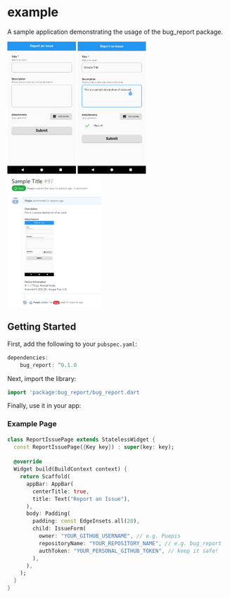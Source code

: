 # example

A sample application demonstrating the usage of the bug_report package.


<img src='./readme_resources/issue_form_empty.png' height='300'>
<img src='./readme_resources/issue_form_filled.png' height='300'>
<img src='./readme_resources/github_issue_sample.png' height='300'>

## Getting Started

First, add the following to your `pubspec.yaml`:
```Dart
dependencies:
    bug_report: ^0.1.0
```
Next, import the library:
```Dart
import 'package:bug_report/bug_report.dart
```
Finally, use it in your app:

### Example Page
```Dart
class ReportIssuePage extends StatelessWidget {
  const ReportIssuePage({Key key}) : super(key: key);

  @override
  Widget build(BuildContext context) {
    return Scaffold(
      appBar: AppBar(
        centerTitle: true,
        title: Text("Report an Issue"),
      ),
      body: Padding(
        padding: const EdgeInsets.all(20),
        child: IssueForm(
          owner: "YOUR_GITHUB_USERNAME", // e.g. Puepis
          repositoryName: "YOUR_REPOSITORY_NAME", // e.g. bug_report
          authToken: "YOUR_PERSONAL_GITHUB_TOKEN", // keep it safe! 
        ),
      ),
    );
  }
}
```
